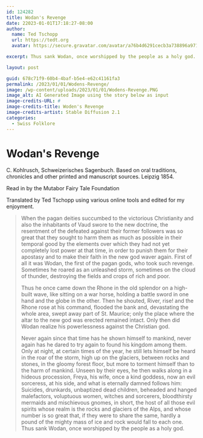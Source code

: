 ```yaml
---
id: 124282
title: Wodan's Revenge
date: 22023-01-01T17:18:27-08:00 
author:
  name: Ted Tschopp
  url: https://tedt.org
  avatar: https://secure.gravatar.com/avatar/a76b4d6291cecb3a738896a971bfb903?s=512&d=mp&r=g

excerpt: Thus sank Wodan, once worshipped by the people as a holy god.

layout: post

guid: 678c71f9-60b4-4baf-b5e4-e62c41161fa3
permalink: /2023/01/01/Wodens-Revenge/
image: /wp-content/uploads/2023/01/01/Wodens-Revenge.PNG
image_alt: AI Generated Image using the story below as input
image-credits-URL: #
image-credits-title: Woden's Revenge
image-credits-artist: Stable Diffusion 2.1
categories:
  - Swiss Folklore
---
```

# Wodan's Revenge

C. Kohlrusch, Schweizerisches Sagenbuch. Based on oral traditions, chronicles and other printed and manuscript sources. Leipzig 1854.

Read in by the Mutabor Fairy Tale Foundation

Translated by Ted Tschopp using various online tools and edited for my enjoyment. 

> When the pagan deities succumbed to the victorious Christianity and also the inhabitants of Vaud swore to the new doctrine, the resentment of the defeated against their former followers was so great that they sought to harm them as much as possible in their temporal good by the elements over which they had not yet completely lost power at that time, in order to punish them for their apostasy and to make their faith in the new god waver again. First of all it was Wodan, the first of the pagan gods, who took such revenge. Sometimes he roared as an unleashed storm, sometimes on the cloud of thunder, destroying the fields and crops of rich and poor.
>
>Thus he once came down the Rhone in the old splendor on a high-built wave, like sitting on a war horse, holding a battle sword in one hand and the globe in the other. Then he shouted, River, rise! and the Rhone rose at his command, flooded the bank and, devastating the whole area, swept away part of St. Maurice; only the place where the altar to the new god was erected remained intact. Only then did Wodan realize his powerlessness against the Christian god.
>
>Never again since that time has he shown himself to mankind, never again has he dared to try again to found his kingdom among them. Only at night, at certain times of the year, he still lets himself be heard in the roar of the storm, high up on the glaciers, between rocks and stones, in the gloomy forest floor, but more to torment himself than to the harm of mankind. Unseen by their eyes, he then walks along in a hideous procession, Freya, his wife, once a kind goddess, now an evil sorceress, at his side, and what is eternally damned follows him: Suicides, drunkards, unbaptized dead children, beheaded and hanged malefactors, voluptuous women, witches and sorcerers, bloodthirsty mermaids and mischievous gnomes, in short, the host of all those evil spirits whose realm is the rocks and glaciers of the Alps, and whose number is so great that, if they were to share the same, hardly a pound of the mighty mass of ice and rock would fall to each one. Thus sank Wodan, once worshipped by the people as a holy god.


